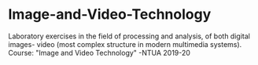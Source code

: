 # Image-and-Video-Technology
Laboratory exercises in the field of processing and analysis, of both digital images- video (most complex structure in modern multimedia systems). Course: "Image and Video Technology" -NTUA 2019-20
